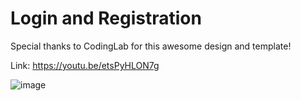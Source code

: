 # Login and Registration

Special thanks to CodingLab for this awesome design and template!

Link: https://youtu.be/etsPyHLON7g

![image](https://github.com/B10nicle/login-registration-template-2/assets/92729800/03aa0cea-4be2-4117-af95-c631c54ff54d)
